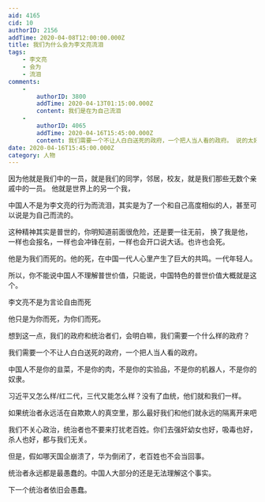 ```yaml
---
aid: 4165
cid: 10
authorID: 2156
addTime: 2020-04-08T12:00:00.000Z
title: 我们为什么会为李文亮流泪
tags:
    - 李文亮
    - 会为
    - 流泪
comments:
    -
        authorID: 3800
        addTime: 2020-04-13T01:15:00.000Z
        content: 我们是在为自己流泪
    -
        authorID: 4065
        addTime: 2020-04-16T15:45:00.000Z
        content: 我们需要一个不让人白白送死的政府，一个把人当人看的政府。 说的太好了，美国死了几万了，中国三千。川普想的是经济，中国想的是救人。
date: 2020-04-16T15:45:00.000Z
category: 人物
---
```


因为他就是我们中的一员，就是我们的同学，邻居，校友，就是我们那些无数个亲戚中的一员。 他就是世界上的另一个我，

中国人不是为李文亮的行为而流泪，其实是为了一个和自己高度相似的人，甚至可以说是为自己而流的。

这种精神其实是普世的，你明知道前面很危险，还是要一往无前， 换了我是他，一样也会报名，一样也会冲锋在前，一样也会开口说大话。也许也会死。

他是为我们而死的。他的死，在中国一代人心里产生了巨大的共鸣。一代年轻人。

所以，你不能说中国人不理解普世价值，只能说，中国特色的普世价值大概就是这个。

李文亮不是为言论自由而死

他只是为你而死，为你们而死。

想到这一点，我们的政府和统治者们，会明白嘛，我们需要一个什么样的政府？

我们需要一个不让人白白送死的政府，一个把人当人看的政府。

中国人不是你的韭菜，不是你的肉，不是你的实验品，不是你的机器人，不是你的奴隶。

习近平又怎么样/红二代，三代又能怎么样？没有了血统，他们就和我们一样。

如果统治者永远活在自欺欺人的真空里，那么最好我们和他们就永远的隔离开来吧

我们不关心政治，统治者也不要来打扰老百姓。你们去强奸幼女也好，吸毒也好，杀人也好，都与我们无关。

但是，假如哪天国企崩溃了，华为倒闭了，老百姓也不会当回事。

统治者永远都是最愚蠢的。中国人大部分的还是无法理解这个事实。

下一个统治者依旧会愚蠢。
